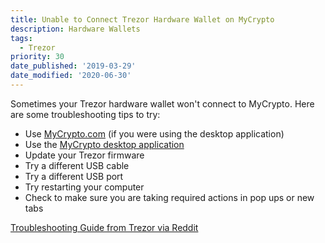 ```yaml
---
title: Unable to Connect Trezor Hardware Wallet on MyCrypto
description: Hardware Wallets
tags:
  - Trezor
priority: 30
date_published: '2019-03-29'
date_modified: '2020-06-30'
---
```


Sometimes your Trezor hardware wallet won't connect to MyCrypto. Here are some troubleshooting tips to try:

* Use [MyCrypto.com](https://mycrypto.com/) (if you were using the desktop application)
* Use the [MyCrypto desktop application](https://download.mycrypto.com/)
* Update your Trezor firmware
* Try a different USB cable
* Try a different USB port
* Try restarting your computer
* Check to make sure you are taking required actions in pop ups or new tabs

[Troubleshooting Guide from Trezor via Reddit](https://www.reddit.com/r/TREZOR/comments/bcdv79/trezor_troubleshooting_guide/)
